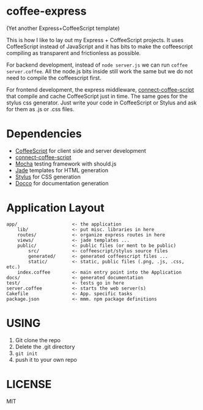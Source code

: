 coffee-express 
==============

(Yet another Express+CoffeeScript template)

This is how I like to lay out my Express + CoffeeScript projects. It uses CoffeeScript 
instead of JavaScript and it has bits to make the coffeescript compiling as transparent 
and frictionless as possible. 

For backend development, instead of `node server.js` we can run `coffee server.coffee`. 
All the node.js bits inside still work the same but we do not need to compile the 
coffeescript first. 

For frontend development, the express middleware, [connect-coffee-script](https://github.com/wdavidw/node-connect-coffee-script) that compile and cache CoffeeScript just in time. The same goes for the stylus css generator. Just write your code in CoffeeScript or Stylus and ask for them as .js or .css files. 

Dependencies
============

* [CoffeeScript](http://coffeescript.org) for client side and server development
* [connect-coffee-script](ttps://github.com/wdavidw/node-connect-coffee-script)
* [Mocha](http://visionmedia.github.com/mocha/) testing framework with should.js 
* [Jade](http://jade-lang.com/) templates for HTML generation
* [Stylus](http://learnboost.github.com/stylus/) for CSS generation
* [Docco](http://jashkenas.github.com/docco/) for documentation generation

Application Layout
==================

    app/                    <- the application
        lib/                <- put misc. libraries in here 
        routes/             <- organize express routes in here
        views/              <- jade templates ...
        public/             <- public files (or ment to be public)
            src/            <- coffeescript/stylus source files
            generated/      <- generated coffeescript files ...
            static/         <- static, public files (.png, .js, .css, etc.)
        index.coffee        <- main entry point into the Application
    docs/                   <- generated documentation
    test/                   <- tests go in here
    server.coffee           <- starts the web server(s)
    Cakefile                <- App. specific tasks
    package.json            <- mmm. npm package definitions

USING
=====

1. Git clone the repo
1. Delete the .git directory
1. `git init` 
1. push it to your own repo

LICENSE
=======

MIT
